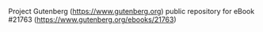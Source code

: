 Project Gutenberg (https://www.gutenberg.org) public repository for eBook #21763 (https://www.gutenberg.org/ebooks/21763)

